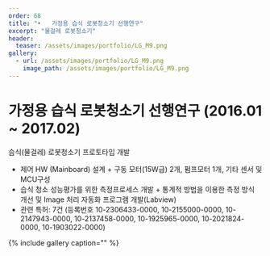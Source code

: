 ```yaml
---
order: 68
title: "•	가정용 습식 로봇청소기 선행연구"
excerpt: "물걸레 로봇청소기"
header:
  teaser: /assets/images/portfolio/LG_M9.png
gallery:
  - url: /assets/images/portfolio/LG_M9.png
    image_path: /assets/images/portfolio/LG_M9.png
---
```


#	가정용 습식 로봇청소기 선행연구 (2016.01 ~ 2017.02)
 습식(물걸레) 로봇청소기 프로토타입 개발

  -	제어 HW (Mainboard) 설계 
        + 구동 모터(15W급) 2개, 펌프모터 1개, 기타 센서 및 MCU구성
  -	습식 청소 성능평가를 위한 측정프로세스 개발
        + 통계적 방법을 이용한 측정 방식 개선 및 Image 처리 자동화 프로그램 개발(Labview)
  -	관련 특허: 7건 (등록번호 10-2306433-0000, 10-2155000-0000, 10-2147943-0000, 10-2137458-0000, 10-1925965-0000, 10-2021824-0000, 10-1903022-0000)



{% include gallery caption="" %}
